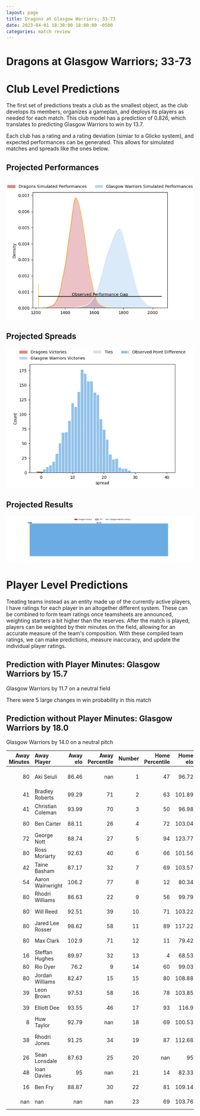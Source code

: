 ```yaml
---  
layout: page  
title: Dragons at Glasgow Warriors; 33-73  
date: 2023-04-01 18:30:00 18:00:00 -0500  
categories: match review  
---
```

# Dragons at Glasgow Warriors; 33-73

# Club Level Predictions


The first set of predictions treats a club as the smallest object, as the club develops its members, organizes a gameplan, and deploys its players as needed for each match. This club model has a prediction of 0.826, which translates to predicting Glasgow Warriors to win by 13.7.

Each club has a rating and a rating deviation (simiar to a Glicko system), and expected performances can be generated. This allows for simulated matches and spreads like the ones below.
## Projected Performances


![Projected Performances](plots/performances_2023-04-01-GlasgowWarriors-Dragons.png)
## Projected Spreads


![Projected Spreads](plots/spreads_2023-04-01-GlasgowWarriors-Dragons.png)
## Projected Results


![Projected Results](plots/resultbar_2023-04-01-GlasgowWarriors-Dragons.png)
# Player Level Predictions


Treating teams instead as an entity made up of the currently active players, I have ratings for each player in an altogether different system. These can be combined to form team ratings once teamsheets are announced, weighting starters a bit higher than the reserves. After the match is played, players can be weighted by their minutes on the field, allowing for an accurate measure of the team's composition. With these compiled team ratings, we can make predictions, measure inaccuracy, and update the individual player ratings.
## Prediction with Player Minutes: Glasgow Warriors by 15.7


Glasgow Warriors by 11.7 on a neutral field

There were 5 large changes in win probability in this match
## Prediction without Player Minutes: Glasgow Warriors by 18.0


Glasgow Warriors by 14.0 on a neutral pitch



|   Away Minutes | Away Player       |   Away elo |   Away Percentile |   Number |   Home Percentile |   Home elo | Home Player              |   Home Minutes |
|---------------:|:------------------|-----------:|------------------:|---------:|------------------:|-----------:|:-------------------------|---------------:|
|             80 | Aki Seiuli        |      86.46 |               nan |        1 |                47 |      96.72 | Allan Michael Elgin Dell |             46 |
|             41 | Bradley Roberts   |      99.29 |                71 |        2 |                63 |     101.89 | Johnny Matthews          |             46 |
|             41 | Christian Coleman |      93.99 |                70 |        3 |                50 |      96.98 | Lucio Sordoni            |             46 |
|             80 | Ben Carter        |      88.11 |                26 |        4 |                72 |     103.04 | Scott Cummings           |             72 |
|             72 | George Nott       |      88.74 |                27 |        5 |                94 |     123.77 | Richie Gray              |             64 |
|             80 | Ross Moriarty     |      92.63 |                40 |        6 |                66 |     101.56 | Rory Darge               |             80 |
|             42 | Taine Basham      |      87.17 |                32 |        7 |                69 |     103.57 | Sione Vailanu            |             34 |
|             54 | Aaron Wainwright  |     106.2  |                77 |        8 |                12 |      80.34 | Jack Dempsey             |             80 |
|             80 | Rhodri Williams   |      86.63 |                22 |        9 |                56 |      99.79 | George Horne             |             80 |
|             80 | Will Reed         |      92.51 |                39 |       10 |                71 |     103.22 | Domingo Miotti           |             80 |
|             80 | Jared Lee Rosser  |      98.62 |                58 |       11 |                89 |     117.22 | Cole Forbes              |             80 |
|             80 | Max Clark         |     102.9  |                71 |       12 |                11 |      79.42 | Sione Tuipulotu          |             76 |
|             16 | Steffan Hughes    |      89.97 |                32 |       13 |                 4 |      68.53 | Huw Jones                |             80 |
|             80 | Rio Dyer          |      76.2  |                 9 |       14 |                60 |      99.03 | Kyle Steyn               |             80 |
|             80 | Jordan Williams   |      82.47 |                15 |       15 |                80 |     108.88 | Ollie Smith              |             64 |
|             39 | Leon Brown        |      97.53 |                58 |       16 |                78 |     103.85 | Nathan McBeth            |             34 |
|             39 | Elliott Dee       |      93.55 |                46 |       17 |                93 |     116.9  | George Turner            |             34 |
|              8 | Huw Taylor        |      92.79 |               nan |       18 |                69 |     100.53 | Simon Berghan            |             34 |
|             38 | Rhodri Jones      |      91.25 |                34 |       19 |                87 |     112.68 | Jean-Pierre du Preez     |              8 |
|             26 | Sean Lonsdale     |      87.63 |                25 |       20 |               nan |      95    | Ryan Wilson              |             46 |
|             48 | Ioan Davies       |      95    |               nan |       21 |                14 |      82.33 | Tom Jordan               |              4 |
|             16 | Ben Fry           |      88.87 |                30 |       22 |                81 |     109.14 | Jamie Dobie              |             16 |
|            nan | nan               |     nan    |               nan |       23 |                69 |     103.76 | Lewis Bean               |             16 |

